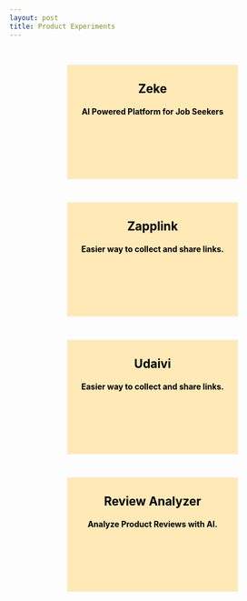 ```yaml
---
layout: post
title: Product Experiments
---
```


<style>
    /* The flip box container - set the width and height to whatever you want. We have added the border property to demonstrate that the flip itself goes out of the box on hover (remove perspective if you don't want the 3D effect */
.flip-box {
  background-color: transparent;
  width: 300px;
  height: 200px;
  border: 1px solid #f1f1f1;
  perspective: 1000px; /* Remove this if you don't want the 3D effect */
  text-align: center;
}

/* This container is needed to position the front and back side */
.flip-box-inner {
  position: relative;
  width: 100%;
  height: 100%;
  text-align: center;
  transition: transform 0.8s;
  transform-style: preserve-3d;
}

/* Do an horizontal flip when you move the mouse over the flip box container */
.flip-box:hover .flip-box-inner {
  transform: rotateX(180deg);
}

/* Position the front and back side */
.flip-box-front, .flip-box-back {
  position: absolute;
  width: 100%;
  height: 100%;
  -webkit-backface-visibility: hidden; /* Safari */
  backface-visibility: hidden;
}

/* Style the front side */
.flip-box-front {
  background-color: #ffe9b7;
  color: black;
}

/* Style the back side */
.flip-box-back {
  background-color: #6b98ff;
  color: white;
  transform: rotateX(180deg);
}



.project-container {
    display: flex;
    flex-wrap: wrap;
    gap: 20px;
    justify-content: center;
    padding: 20px;
}

.flip-box {
    flex: 0 1 300px;
    margin: 10px;
}

a, a:link, a:visited, a:hover, a:active {
    color: white;
    text-decoration: none;
    transition: color 0.3s ease;
}

a:hover {
    color: darkblue;
    text-decoration: underline;
}

</style>

<div class="project-container">


<div class="flip-box">
  <div class="flip-box-inner">
    <div class="flip-box-front">
      <h2>Zeke</h2>
      <h4> AI Powered Platform for Job Seekers </h4>
    </div>
    <div class="flip-box-back">
      <h3><a href="https://zeke.so/" target="_blank"> Visit </a></h3>
      <h3><a href="https://youtu.be/Xq8N4Jddtm0?si=TCaDzpbkSGcZq7AI" target="_blank"> View Demo </a></h3>
    </div>
  </div>
</div>


<div class="flip-box">
  <div class="flip-box-inner">
    <div class="flip-box-front">
      <h2>Zapplink</h2>
      <h4> Easier way to collect and share links. </h4>
    </div>
    <div class="flip-box-back">
      <h3><a href="https://www.zappl.ink/" target="_blank"> Visit </a></h3>
      <h3><a href="https://youtu.be/CpbARxf_WJ0" target="_blank"> View Demo </a></h3>
    </div>
  </div>
</div>


<div class="flip-box">
  <div class="flip-box-inner">
    <div class="flip-box-front">
      <h2>Udaivi</h2>
      <h4> Easier way to collect and share links. </h4>
    </div>
    <div class="flip-box-back">
      <h3><a href="https://udaivi.framer.website/" target="_blank"> Visit </a></h3>
      <h3><a href="https://youtu.be/C5k3jRC7JjM" target="_blank"> View Demo </a></h3>
    </div>
  </div>
</div>


<div class="flip-box">
  <div class="flip-box-inner">
    <div class="flip-box-front">
      <h2>Review Analyzer</h2>
      <h4> Analyze Product Reviews with AI.</h4>
    </div>
    <div class="flip-box-back">
     <h3><a href="https://citool.streamlit.app/" target="_blank"> Visit </a></h3> 
        <!--<h3><a href="https://youtu.be/C5k3jRC7JjM" target="_blank"> View Demo </a></h3> -->
    </div>
  </div>
</div>
